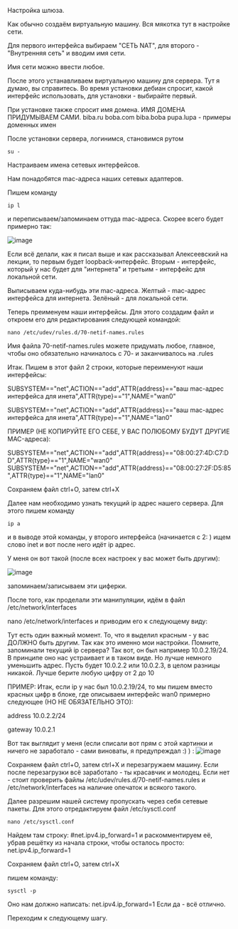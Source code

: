 Настройка шлюза. 

Как обычно создаём виртуальную машину.
Вся мякотка тут в настройке сети.

Для первого интерфейса выбираем "СЕТЬ NAT", для второго - "Внутренняя сеть" и вводим имя сети.

Имя сети можно ввести любое. 

После этого устанавливаем виртуальную машину для сервера. Тут я думаю, вы справитесь. Во время установки дебиан спросит, какой интерфейс использовать, для установки - выбирайте первый. 

При установке также спросит имя домена. ИМЯ ДОМЕНА ПРИДУМЫВАЕМ САМИ. biba.ru boba.com biba.boba pupa.lupa - примеры доменных имен

После установки сервера, логинимся, становимся рутом

`su -`

Настраиваем имена сетевых интерфейсов. 

Нам понадобятся mac-адреса наших сетевых адаптеров.

Пишем команду 

`ip l`

и переписываем/запоминаем оттуда mac-адреса. Скорее всего будет примерно так:

![image](https://user-images.githubusercontent.com/65608414/118691089-27bc9000-b822-11eb-9042-74125bd114ba.png)

Если всё делали, как я писал выше и как рассказывал Алексеевский на лекции, то первым будет loopback-интерфейс. Вторым - интерфейс, который у нас будет для "интернета" и третьим - интерфейс для локальной сети. 

Выписываем куда-нибудь эти mac-адреса. Желтый - mac-адрес интерфейса для интернета. Зелёный - для локальной сети.

Теперь преименуем наши интерфейсы. Для этого создадим файл и откроем его для редактирования следующей командой:

`nano /etc/udev/rules.d/70-netif-names.rules`

Имя файла 70-netif-names.rules можете придумать любое, главное, чтобы оно обязательно начиналось с 70- и заканчивалось на .rules

Итак. Пишем в этот файл 2 строки, которые переименуют наши интерфейсы:

SUBSYSTEM=="net",ACTION=="add",ATTR{address}=="ваш mac-адрес интерфейса для инета",ATTR{type}=="1",NAME="wan0"

SUBSYSTEM=="net",ACTION=="add",ATTR{address}=="ваш mac-адрес интерфейса для инета",ATTR{type}=="1",NAME="lan0"

ПРИМЕР (НЕ КОПИРУЙТЕ ЕГО СЕБЕ, У ВАС ПОЛЮБОМУ БУДУТ ДРУГИЕ MAC-адреса):

SUBSYSTEM=="net",ACTION=="add",ATTR{address}=="08:00:27:4D:C7:DD",ATTR{type}=="1",NAME="wan0"
SUBSYSTEM=="net",ACTION=="add",ATTR{address}=="08:00:27:2F:D5:85",ATTR{type}=="1",NAME="lan0"

Сохраняем файл ctrl+O, затем ctrl+X

Далее нам необходимо узнать текущий ip адрес нашего сервера. Для этого пишем команду 

`ip a`

и в выводе этой команды, у второго интерфейса (начинается с 2: ) ищем слово inet и вот после него идёт ip адрес. 

У меня он вот такой (после всех настроек у вас может быть другим):

![image](https://user-images.githubusercontent.com/65608414/118692982-0f4d7500-b824-11eb-94a2-34e260099eb6.png)

запоминаем/записываем эти циферки.

После того, как проделали эти манипуляции, идём в файл /etc/network/interfaces

nano /etc/network/interfaces и приводим его к следующему виду:

Тут есть один важный момент. То, что я выделил красным - у вас ДОЛЖНО быть другим. Так как это именно мои настройки. Помните, запоминали текущий ip сервера? Так вот, он был например 10.0.2.19/24. В принципе оно нас устраивает и в таком виде. Но лучше немного уменьшить адрес. Пусть будет 10.0.2.2 или 10.0.2.3, в целом разницы никакой. Лучше берите любую цифру от 2 до 10

ПРИМЕР: Итак, если ip у нас был 10.0.2.19/24, то мы пишем вместо красных цифр в блоке, где описываем интерфейс wan0 примерно следующее (НО НЕ ОБЯЗАТЕЛЬНО ЭТО):

address 10.0.2.2/24

gateway 10.0.2.1

Вот так выглядит у меня (если списали вот прям с этой картинки и ничего не заработало - сами виноваты, я предупреждал :) ) :
![image](https://user-images.githubusercontent.com/65608414/118693440-7834ed00-b824-11eb-91f1-952a3c99c4c1.png)

Сохраняем файл ctrl+O, затем ctrl+X и перезагружаем машину. 
Если после перезагрузки всё заработало - ты красавчик и молодец. Если нет - стоит проверить файлы /etc/udev/rules.d/70-netif-names.rules и /etc/network/interfaces на наличие опечаток и всякого такого. 

Далее разрешим нашей систему пропускать через себя сетевые пакеты. Для этого отредактируем файл /etc/sysctl.conf

`nano /etc/sysctl.conf`

Найдем там строку: 
#net.ipv4.ip_forward=1
и раскомментируем её, убрав решётку из начала строки, чтобы осталось просто:
net.ipv4.ip_forward=1

Сохраняем файл ctrl+O, затем ctrl+X

пишем команду:

`sysctl -p`

Оно нам должно написать:
net.ipv4.ip_forward=1
Если да - всё отлично.

Переходим к следующему шагу.
